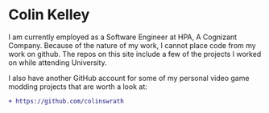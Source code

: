 # Colin Kelley #

I am currently employed as a Software Engineer at HPA, A Cognizant Company. Because of the nature of my work, I cannot place code from my work on github. 
The repos on this site include a few of the projects I worked on while attending University.

I also have another GitHub account for some of my personal video game modding projects that are worth a look at:
```diff
+ https://github.com/colinswrath
